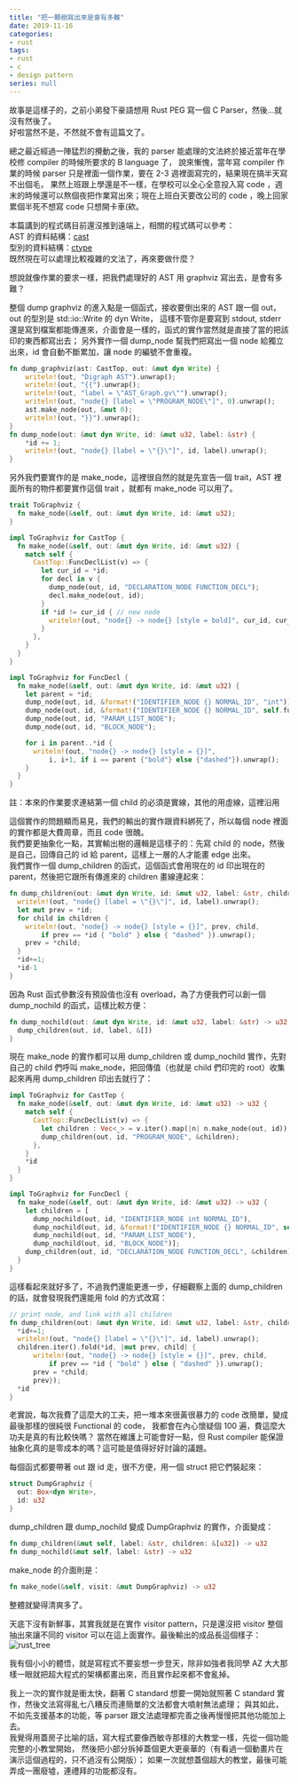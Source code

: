 ```yaml
---
title: "把一顆樹寫出來是會有多難"
date: 2019-11-16
categories:
- rust
tags:
- rust
- c
- design pattern
series: null
---
```


故事是這樣子的，之前小弟發下豪語想用 Rust PEG 寫一個 C Parser，然後…就沒有然後了。  
好啦當然不是，不然就不會有這篇文了。  

總之最近經過一陣猛烈的攪動之後，我的 parser 能處理的文法終於接近當年在學校修 compiler 的時候所要求的 B language 了，
說來慚愧，當年寫 compiler 作業的時候 parser 只是裡面一個作業，要在 2-3 週裡面寫完的，結果現在搞半天寫不出個毛，
果然上班跟上學還是不一樣，在學校可以全心全意投入寫 code ，週末的時候還可以熬個夜把作業寫出來；現在上班白天要改公司的 code ，晚上回家累個半死不想寫 code 只想開卡車(欸。  

本篇講到的程式碼目前還沒推到遠端上，相關的程式碼可以參考：  
AST 的資料結構：[cast](https://github.com/yodalee/carbon/blob/master/src/ast/cast.rs)  
型別的資料結構：[ctype](https://github.com/yodalee/carbon/blob/master/src/ast/ctype.rs)  
既然現在可以處理比較複雜的文法了，再來要做什麼？  

想說就像作業的要求一樣，把我們處理好的 AST 用 graphviz 寫出去，是會有多難？  

整個 dump graphviz 的進入點是一個函式，接收要倒出來的 AST 跟一個 out，out 的型別是 std::io::Write 的 dyn Write，
這樣不管你是要寫到 stdout, stderr 還是寫到檔案都能傳進來，介面會是一樣的，函式的實作當然就是直接了當的把該印的東西都寫出去；
另外實作一個 dump\_node 幫我們把寫出一個 node 給獨立出來，id 會自動不斷累加，讓 node 的編號不會重複。  
```rust
fn dump_graphviz(ast: CastTop, out: &mut dyn Write) {
    writeln!(out, "Digraph AST").unwrap();
    writeln!(out, "{{").unwrap();
    writeln!(out, "label = \"AST_Graph.gv\"").unwrap();
    writeln!(out, "node{} [label = \"PROGRAM_NODE\"]", 0).unwrap();
    ast.make_node(out, &mut 0);
    writeln!(out, "}}").unwrap();
}
fn dump_node(out: &mut dyn Write, id: &mut u32, label: &str) {
    *id += 1;
    writeln!(out, "node{} [label = \"{}\"]", id, label).unwrap();
}
```

另外我們要實作的是 make\_node，這裡很自然的就是先宣告一個 trait，AST 裡面所有的物件都要實作這個 trait ，就都有 make\_node 可以用了。  
```rust
trait ToGraphviz {
  fn make_node(&self, out: &mut dyn Write, id: &mut u32);
}

impl ToGraphviz for CastTop {
  fn make_node(&self, out: &mut dyn Write, id: &mut u32) {
    match self {
      CastTop::FuncDeclList(v) => {
        let cur_id = *id;
        for decl in v {
          dump_node(out, id, "DECLARATION_NODE FUNCTION_DECL");
          decl.make_node(out, id);
        }
        if *id != cur_id { // new node
          writeln!(out, "node{} -> node{} [style = bold]", cur_id, cur_id + 1).unwrap();
        }
      },
    }
  }
}

impl ToGraphviz for FuncDecl {
  fn make_node(&self, out: &mut dyn Write, id: &mut u32) {
    let parent = *id;
    dump_node(out, id, &format!("IDENTIFIER_NODE {} NORMAL_ID", "int"));
    dump_node(out, id, &format!("IDENTIFIER_NODE {} NORMAL_ID", self.fun_name));
    dump_node(out, id, "PARAM_LIST_NODE");
    dump_node(out, id, "BLOCK_NODE");

    for i in parent..*id {
      writeln!(out, "node{} -> node{} [style = {}]",
          i, i+1, if i == parent {"bold"} else {"dashed"}).unwrap();
    }
  }
}
```
註：本來的作業要求連結第一個 child 的必須是實線，其他的用虛線，這裡沿用  

這個實作的問題顯而易見，我們的輸出的實作跟資料綁死了，所以每個 node 裡面的實作都是大費周章，而且 code 很醜。  
我們要更抽象化一點，其實輸出樹的邏輯是這樣子的：先寫 child 的 node，然後是自己，回傳自己的 id 給 parent，這樣上一層的人才能畫 edge 出來。  
我們實作一個 dump\_children 的函式，這個函式會用現在的 id 印出現在的 parent，然後把它跟所有傳進來的 children 畫線連起來：  
```rust
fn dump_children(out: &mut dyn Write, id: &mut u32, label: &str, children: &[u32]) -> u32 {
  writeln!(out, "node{} [label = \"{}\"]", id, label).unwrap();
  let mut prev = *id;
  for child in children {
    writeln!(out, "node{} -> node{} [style = {}]", prev, child,
        if prev == *id { "bold" } else { "dashed" }).unwrap();
    prev = *child;
  }
  *id+=1;
  *id-1
}
```
因為 Rust 函式參數沒有預設值也沒有 overload，為了方便我們可以創一個 dump\_nochild 的函式，這樣比較方便：  
```rust
fn dump_nochild(out: &mut dyn Write, id: &mut u32, label: &str) -> u32 {
  dump_children(out, id, label, &[])
}
```
現在 make\_node 的實作都可以用 dump\_children 或 dump\_nochild 實作，先對自己的 child 們呼叫 make\_node，把回傳值（也就是 child 們印完的 root）收集起來再用 dump\_children 印出去就行了：  
```rust
impl ToGraphviz for CastTop {
  fn make_node(&self, out: &mut dyn Write, id: &mut u32) -> u32 {
    match self {
      CastTop::FuncDeclList(v) => {
        let children : Vec<_> = v.iter().map(|n| n.make_node(out, id)).collect();
        dump_children(out, id, "PROGRAM_NODE", &children);
      },
    }
    *id
  }
}

impl ToGraphviz for FuncDecl {
  fn make_node(&self, out: &mut dyn Write, id: &mut u32) -> u32 {
    let children = [
      dump_nochild(out, id, "IDENTIFIER_NODE int NORMAL_ID"),
      dump_nochild(out, id, &format!("IDENTIFIER_NODE {} NORMAL_ID", self.fun_name)),
      dump_nochild(out, id, "PARAM_LIST_NODE"),
      dump_nochild(out, id, "BLOCK_NODE")];
    dump_children(out, id, "DECLARATION_NODE FUNCTION_DECL", &children)
  }
}
```

這樣看起來就好多了，不過我們還能更進一步，仔細觀察上面的 dump\_children 的話，就會發現我們還能用 fold 的方式改寫：  
```rust
// print node, and link with all children
fn dump_children(out: &mut dyn Write, id: &mut u32, label: &str, children: &[u32]) -> u32 {
  *id+=1;
  writeln!(out, "node{} [label = \"{}\"]", id, label).unwrap();
  children.iter().fold(*id, |mut prev, child| {
      writeln!(out, "node{} -> node{} [style = {}]", prev, child,
          if prev == *id { "bold" } else { "dashed" }).unwrap();
      prev = *child;
      prev});
  *id
}
```
老實說，每次我費了這麼大的工夫，把一堆本來很黃很暴力的 code 改簡單，變成最後那樣的很純很 Functional 的 code，
我都會在內心懷疑個 100 遍，費這麼大功夫是真的有比較快嗎？
當然在維護上可能會好一點，但 Rust compiler 能保證抽象化真的是零成本的嗎？這可能是值得好好討論的議題。  

每個函式都要帶著 out 跟 id 走，很不方便，用一個 struct 把它們裝起來：  
```rust
struct DumpGraphviz {
  out: Box<dyn Write>,
  id: u32
}
```
dump\_children 跟 dump\_nochild 變成 DumpGraphviz 的實作，介面變成：  
```rust
fn dump_children(&mut self, label: &str, children: &[u32]) -> u32
fn dump_nochild(&mut self, label: &str) -> u32
```
make\_node 的介面則是：  
```rust
fn make_node(&self, visit: &mut DumpGraphviz) -> u32
```
整體就變得清爽多了。  

天底下沒有新鮮事，其實我就是在實作 visitor pattern，只是還沒把 visitor 整個抽出來讓不同的 visitor 可以在這上面實作。最後輸出的成品長這個樣子：  
![rust_tree](/images/posts/rust_tree.png)

我有個小小的體悟，就是寫程式不要妄想一步登天，除非如強者我同學 AZ 大大那樣一眼就把超大程式的架構都畫出來，而且實作起來都不會亂掉。  

我上一次的實作就是衝太快，翻著 C standard 想要一開始就照著 C standard 實作，然後文法寫得亂七八糟反而連簡單的文法都會大噴射無法處理；
與其如此，不如先支援基本的功能，等 parser 跟文法處理都完善之後再慢慢把其他功能加上去。  
我覺得用蓋房子比喻的話，寫大程式要像西敏寺那樣的大教堂一樣，先從一個功能完整的小教堂開始，
然後把小部分拆掉蓋個更大更豪華的（有看過一個動畫片在演示這個過程的，只不過沒有公開版）；
如果一次就想蓋個超大的教堂，最後可能弄成一團廢墟，連禮拜的功能都沒有。  